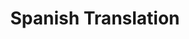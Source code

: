 ---
id: solution-prepare-optional-spanish-translation
sidebar_position: 1
title: Spanish Translation
---